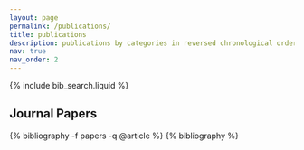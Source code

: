 ```yaml
---
layout: page
permalink: /publications/
title: publications
description: publications by categories in reversed chronological order. generated by jekyll-scholar.
nav: true
nav_order: 2
---
```






<!-- _pages/publications.md -->

<!-- Bibsearch Feature -->

{% include bib_search.liquid %}

<div class="publications">
<h2>Journal Papers</h2>
{% bibliography -f papers -q @article %}
{% bibliography %}

</div>
